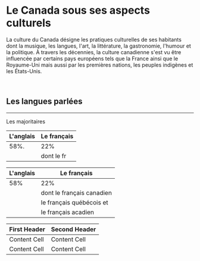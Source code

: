 # Le Canada sous ses aspects culturels

 La culture du Canada désigne les pratiques culturelles de ses habitants dont la musique, les langues, l'art, la littérature, la gastronomie, l'humour et la politique. 
 À travers les décennies, la culture canadienne s'est vu être influencée par certains pays européens tels que la France ainsi que le Royaume-Uni mais aussi par les premières nations, les peuples indigènes et les États-Unis. 
 
 &nbsp;
 
 ## Les langues parlées 
------------------------

Les majoritaires 
 
 L'anglais | Le français
 --------- | ----------
 58%.      |    22%
           | dont le fr
 
 
 
 
   L'anglais  | Le français 
------------- | -------------
     58%      |     22%
              | dont le français canadien 
              | le français québécois et
              | le français acadien


First Header  | Second Header
------------- | -------------
Content Cell  | Content Cell
Content Cell  | Content Cell
